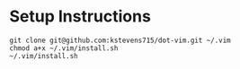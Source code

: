 # Setup Instructions

```
git clone git@github.com:kstevens715/dot-vim.git ~/.vim
chmod a+x ~/.vim/install.sh
~/.vim/install.sh
```
